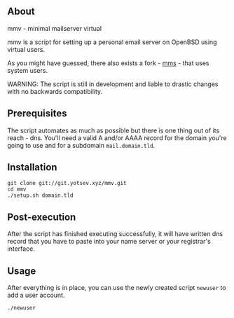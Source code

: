 ## About

mmv - minimal mailserver virtual

mmv is a script for setting up a personal email server on OpenBSD using
virtual users.

As you might have guessed, there also exists a fork -
[mms](https://git.yotsev.xyz/mms) - that uses system users.

WARNING: The script is still in development and liable to drastic
changes with no backwards compatibility.

## Prerequisites

The script automates as much as possible but there is one thing out of
its reach - dns. You'll need a valid A and/or AAAA record for the domain
you're going to use and for a subdomain `mail.domain.tld`.

## Installation

    git clone git://git.yotsev.xyz/mmv.git
    cd mmv
    ./setup.sh domain.tld

## Post-execution

After the script has finished executing successfully, it will have
written dns record that you have to paste into your name server or your
registrar's interface.

## Usage

After everything is in place, you can use the newly created script
`newuser` to add a user account.

    ./newuser
